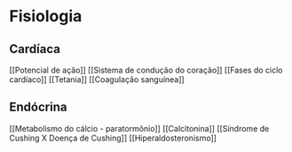 # Fisiologia 
## Cardíaca 
[[Potencial de ação]]
[[Sistema de condução do coração]]
[[Fases do ciclo cardíaco]]
[[Tetania]]
[[Coagulação sanguínea]]
## Endócrina
[[Metabolismo do cálcio - paratormônio]]
[[Calcitonina]]
[[Síndrome de Cushing X Doença de Cushing]]
[[Hiperaldosteronismo]]



